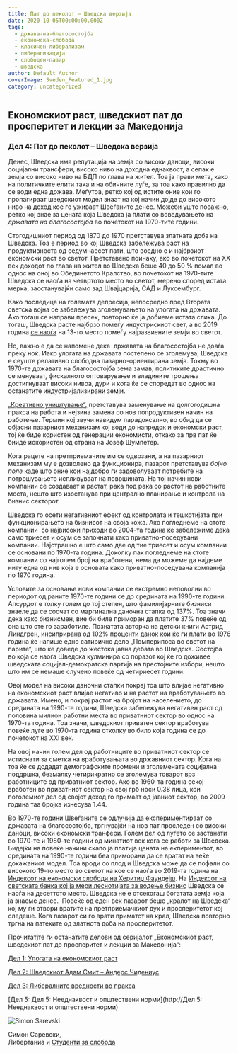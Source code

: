 ```yaml
---
title: Пат до пеколот – Шведска верзија
date: 2020-10-05T00:00:00.000Z
tags:
  - држава-на-благосостојба
  - економска-слобода
  - класичен-либерализам
  - либерализација
  - слободен-пазар
  - шведска
author: Default Author
coverImage: Sveden_Featured_1.jpg
category: uncategorized
---
```


## **Eкономскиот раст, шведскиот пат до просперитет и лекции за Македонија**

### **Дел 4: Пат до пеколот – Шведска верзија**

Денес, Шведска има репутација на земја со високи даноци, високи социјални трансфери, високо ниво на доходна еднаквост, а сепак е земја со високо ниво на БДП по глава на жител. Тоа ја прави мета, како на политичките елити така и на обичните луѓе, за тоа како правилно да се води една држава. Меѓутоа, ретко кој од истите оние кои го пропагираат шведскиот модел знаат на кој начин дојде до високото ниво на доход кое го уживаат Швеѓаните денес. Можеби уште поважно, ретко кој знае за цената која Шведска ја плати со воведувањето на _државата на благосостојба_ во почетокот на 1970-тите години.

Стогодишниот период од 1870 до 1970 претставува златната доба на Шведска. Тоа е период во кој Шведска забележува раст на продуктивноста од седумнаесет пати, што воедно е и најбрзиот економски раст во светот. Претставено поинаку, ако во почетокот на XX век доходот по глава на жител во Шведска беше 40 до 50 % помал во однос на оној во Обединетото Кралство, во почетокот на 1970-тите Шведска се наоѓа на четвртото место во светот, мерено според истата мерка, заостанувајќи само зад Швајцарија, САД и Луксембург.

Како последица на големата депресија, непосредно пред Втората светска војна се забележува зголемувањето на улогата на државата. Ако тогаш се направи пресек, повторно ќе ја добиеме истата слика. До тогаш, Шведска расте најбрзо помеѓу индустрискиот свет, а во 2019 година [се наоѓа](https://data.oecd.org/gdp/gross-domestic-product-gdp.htm) на 13-то место помеѓу најразвиените земји во светот.

Но, важно е да се напомене дека  државата на благосостојба не доаѓа преку ноќ. Иако улогата на државата постепено се зголемува, Шведска е сеуште релативно слободна пазарно-ориентирана земја. Токму во 1970-те државата на благосостојба зема замав, политиките драстично се менуваат, фискалното оптоварување и владините трошења достигнуваат високи нивоа, дури и кога ќе се споредат во однос на останатите индустријализирани земји.

[„Креативно уништување“,](https://www.econlib.org/library/Enc/CreativeDestruction.html) претставува заменување на долгогодишна пракса на работа и нејзина замена со нов попродуктивен начин на работење. Термин кој звучи навидум парадоксално, во обид да се објасни пазарниот механизам кој води до напредок и економски раст, тој ќе биде користен од генерации економисти, откако за прв пат ќе бииде искористен од страна на Јозеф Шумпетер.

Кога рацете на претприемачите им се одврзани, а на пазарниот механизам му е дозволено да функционира, пазарот претставува _бојно поле_ каде што оние кои најдобро ги задоволуваат потребите на потрошувањето испливуваат на површината. На тој начин нови компании се создаваат и растат, рака под рака со растот на работните места, нешто што изостанува при централно планирање и контрола на бизнис секторот.

Шведска го осети негативниот ефект од контролата и тешкотијата при функционирањето на бизнисот на своја кожа. Ако погледнеме на стоте компании  со највисоки приходи во 2004-та година ќе забележиме дека само триесет и осум се започнати како приватно-поседувани компании. Најстрашно е што само две од тие триесет и осум компании се основани по 1970-та година. Доколку пак погледнеме на стоте компании со најголем број на вработени, нема да можеме да најдеме ниту една од нив која е основата како приватно-поседувана компанија по 1970 година.

Условите за основање нови компании се екстремно неповолни во периодот од раните 1970-те години се до средината на 1990-те години. Апсурдот е толку голем до тој степен, што фамилијарните бизниси знаеле да се соочат со маргинална даночна стапка од 137%. Тоа значи дека како бизнисмен, вие би биле приморан да платите 37% повеќе од она што сте го заработиле. Познатата авторка на детски книги Астрид Линдгрен, инсиприрана од 102% проценти данок кои ќе ги плати во 1976 година ќе напише едно сатирично дело „Помперипоса во светот на парите“, што ќе доведе до жестока јавна дебата во Шведска. Состојба во која се наоѓа Шведска кулминира со поразот кој ќе го доживее шведската социјал-демократска партија на престојните избори, нешто што им се немаше случено повеќе од четириесет години.

Овој модел на високи даночни стапки покрај тоа што влијае негативно на економскиот раст влијае негативо и на растот на вработувањето во државата. Имено, и покрај растот на бројот на населението, до средината на 1990-те години, Шведска забележува негативен раст од половина милион работни места во приватниот сектор во однос на 1970-та година. Тоа значи, шведскиот приватен сектор вработува повеќе луѓе во 1970-та година отколку во било која година се до почетокот на XXI век.

На овој начин голем дел од работниците во приватниот сектор се истиснати за сметка на вработувањата во државниот сектор. Кога на тоа ќе се додадат демографските промени и зголемената социјална поддршка, безмалку четирикратно се зголемува товарот врз работниците од приватниот сектор. Ако во 1960-та година секој вработен во приватниот сектор на свој грб носи 0.38 лица, кои поголемиот дел од својот доход го примаат од јавниот сектор, во 2009 година таа бројка изнесува 1.44.

Во 1970-те години Швеѓаните се одлучија да експериментираат со државата на благосостојба, тргнувајќи на нов пат проследен со високи даноци, високи економски транфери. Голем дел од луѓето се застанати во 1970-те и 1980-те години од минатиот век кога се работи за Шведска. Бидејќи на повеќе начини скапо ја платија цената на екпериментот, во средината на 1990-те години беа приморани да се вратат на веќе докажаниот модел. Тоа вроди со плод и Шведска може да се пофали со високото 19-то место во светот на кое се наоѓа во 2019-та година на [Индексот на економски слободи на Херитиџ Фаундејш](https://www.heritage.org/index/book/chapter-3#:~:text=The%20global%20average%20economic%20freedom,year%20history%20of%20the%20Index.). На [Индексот на светската банка кој ја мери леснотијата за водење бизнис](https://www.doingbusiness.org/en/rankings) Шведска се наоѓа на десеттото место. Шведска не е отсекогаш богатата земја која ја знаеме денес.  Повеќе од еден век пазарот беше „кралот на Шведска“ кој му ги отвори вратите на претприемачкиот дух и просперитетот кој следеше. Кога пазарот си го врати приматот на крал, Шведска повторно тргна на патеките од златнота доба на просперитетот.   

Прочитатјте ги останатите делови од серијалот „Eкономскиот раст, шведскиот пат до просперитет и лекции за Македонија“:

[Дел 1: Улогата на економскиот раст](http://libertaniabackup.local/ekonomskiot-rast-svedskiot-pat-do-prosperitet-lekcii-makedonija-prv-del/)

[Дел 2: Шведскиот Адам Смит – Андерс Чидениус](http://libertaniabackup.local/ekonomski-rast-shvedskiot-pat-do-prosperitet-i-lekcii-za-makedonija-vtor-del/)

[Дел 3: Либералните вредности во пракса](http://libertaniabackup.local/ekonomskiot-rast-svedskiot-pat-do-prosperitet-i-lekcii-za-makedonija-tret-del/)

[Дел 5: Дел 5: Нееднаквост и општествени норми](http://Дел 5: Нееднаквост и општествени норми)

![Simon Sarevski](http://libertaniabackup.local/wp-content/uploads/2020/02/Sime-pic-150x150.jpg)

Симон Саревски,  
Либертаниа и [Студенти за слобода](https://www.facebook.com/sfl.macedonia)
